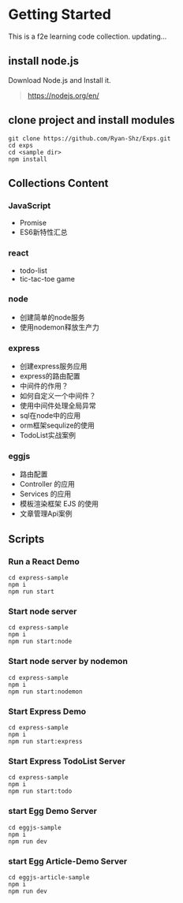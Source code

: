 # Getting Started

This is a f2e learning code collection. updating...

## install node.js

Download Node.js and Install it.

> https://nodejs.org/en/

## clone project and install modules

```
git clone https://github.com/Ryan-Shz/Exps.git
cd exps
cd <sample dir>
npm install 
```

## Collections Content

### JavaScript

* Promise
* ES6新特性汇总

### react

* todo-list
*  tic-tac-toe game

### node

* 创建简单的node服务
* 使用nodemon释放生产力

### express

* 创建express服务应用
* express的路由配置
* 中间件的作用？
* 如何自定义一个中间件？
* 使用中间件处理全局异常
* sql在node中的应用
* orm框架sequlize的使用
* TodoList实战案例

### eggjs

* 路由配置
* Controller 的应用
* Services 的应用
* 模板渲染框架 EJS 的使用
* 文章管理Api案例

## Scripts

### Run a React Demo

```
cd express-sample
npm i
npm run start
```

### Start node server

```
cd express-sample
npm i
npm run start:node
```

### Start node server by nodemon

```
cd express-sample
npm i
npm run start:nodemon
```

### Start Express Demo

```
cd express-sample
npm i
npm run start:express
```

### Start Express TodoList Server
```
cd express-sample
npm i
npm run start:todo
```

### start Egg Demo Server

```
cd eggjs-sample
npm i
npm run dev
```

### start Egg Article-Demo Server

```
cd eggjs-article-sample
npm i
npm run dev
```

 